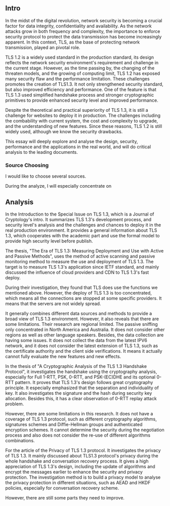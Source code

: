 ## Intro
In the midst of the digital revolution, network security is becoming a crucial factor for data integrity, confidentiality and availability. As the network attacks grow in both frequency and complexity, the importance to enforce security protocol to protect the data transmission has become increasingly apparent. In this context, TLS, as the base of protecting network transmission, played an pivotal role. 

TLS 1.2 is a widely used standard in the production standard, its design reflects the network security environment's requirement and challenge in the current stage. However, as the time passing by, the changing of the threaten models, and the growing of computing limit, TLS 1.2 has exposed many security flaw and the performance limitation. These challenges promotes the creation of TLS1.3. It not only strengthened security standard, but also improved efficiency and performance. One of the feature is that TLS 1.3 used simplified handshake process and stronger cryptographic primitives to provide enhanced security level and improved performance. 

Despite the theoretical and practical superiority of TLS 1.3, it is still a challenge for websites to deploy it in production. The challenges including the combability with current system, the cost and complexity to upgrade, and the understanding of new features. Since these reasons, TLS 1.2 is still widely used, although we know the security drawbacks.  

This essay will deeply explore and analyse the design, security, performance and the applications in the real world, and will do critical analysis to the leading documents. 

### Source Choosing

I would like to choose several sources. 

During the analyze, I will especially concentrate on 


## Analysis

In the Introduction to the Special Issue on TLS 1.3, which is a Journal of Cryptology's intro. It summarizes TLS 1.3's development process, and security level's analysis and the challenges and chances to deploy it in the real production environment. It provides a general information about TLS 1.3, which cooperates with the academic part and use the formal model to provide high security level before publish. 

The thesis, "The Era of TLS 1.3: Measuring Deployment and Use with Active and Passive Methods", uses the method of active scanning and passive monitoring method to measure the use and deployment of TLS 1.3. The target is to measure TLS 1.3's application since IETF standard, and mainly discussed the influence of cloud providers and CDN  to TLS 1.3's fast deploy. 

During their investigation, they found that TLS does use the functions we mentioned above. However, the deploy of TLS 1.3 is too concentrated, which means all the connections are stopped at some specific providers. It means that the servers are not widely spread. 

It generally combines different data sources and methods to provide a broad view of TLS 1.3 environment. However, it also reveals that there are some limitations. Their research are regional limited. The passive sniffing only concentrated in North America and Australia. It does not consider other regions as well as other language speakers. Besides, the data collection are having some issues. It does not collect the data from the latest IPV6 network, and it does not consider the latest extension of TLS 1.3, such as the certificate authority and the client side verifications. It means it actually cannot fully evaluate the new features and new effects. 

In the thesis of "A Cryptographic Analysis of the TLS 1.3 Handshake Protocol", it investigates the handshake using the cryptography analysis, especially for Full 1-RTT, PSK, 0-RTT, and PSK-(EC)DHE and its optional 0-RTT pattern. It proves that TLS 1.3's design follows great cryptography principle. It especially emphasized that the separation and individuality of key. It also investigates the signature and the hash during security key allocation. Besides this, it has a clear observation of 0-RTT replay attack problem. 

However, there are some limitations in this research. It does not have a coverage of TLS 1.3 protocol, such as different cryptography algorithms, signatures schemes and Diffie-Hellman groups and authenticated encryption schemes. It cannot determine the security during the negotiation process and also does not consider the re-use of different algorithms combinations. 

For the article of the Privacy of TLS 1.3 protocol. It investigates the privacy of TLS 1.3. It mainly discussed about TLS1.3 protocol's privacy during the whole handshake and conversation recovery process. It gives a high appreciation of TLS 1.3's design, including the update of algorithms and encrypt the messages earlier to enhance the security and privacy protection. The investigation method is to build a privacy model to analyse the privacy protection in different situations, such as AEAD and HKDF policies, especially for conversation recovery scheme. 

However, there are still some parts they need to improve. 